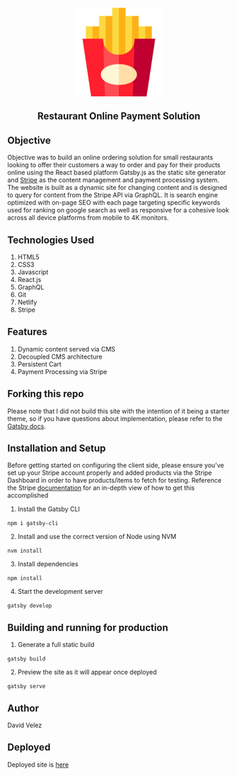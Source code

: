 <p align='center'>
<img src='src/images/logo.svg' width='200'/>
</p>

<h2 align='center'>
Restaurant Online Payment Solution 
</h2>

## Objective
Objective was to build an online ordering solution for small restaurants looking to offer their customers a way to order and pay for their products online using the React based platform Gatsby.js as the static site generator and [Stripe] as the content management and payment processing system. The website is built as a dynamic site for changing content and is designed to query for content from the Stripe API via GraphQL. It is search engine optimized with on-page SEO with each page targeting specific keywords used for ranking on google search as well as responsive for a cohesive look across all device platforms from mobile to 4K monitors.

## Technologies Used
1. HTML5
2. CSS3
3. Javascript
4. React.js
6. GraphQL
7. Git
8. Netlify
9. Stripe

## Features
1. Dynamic content served via CMS
2. Decoupled CMS architecture
3. Persistent Cart
4. Payment Processing via Stripe


## Forking this repo
Please note that I did not build this site with the intention of it being a starter theme, so if you have questions about implementation, please refer to the [Gatsby docs].


## Installation and Setup
Before getting started on configuring the client side, please ensure you've set up your Stripe account properly and added products via the Stripe Dashboard in order to have products/items to fetch for testing. Reference the Stripe [documentation] for an in-depth view of how to get this accomplished


1. Install the Gatsby CLI

```npm i gatsby-cli```

2. Install and use the correct version of Node using NVM

```nvm install```

3. Install dependencies

```npm install```

4. Start the development server

```gatsby develop```

## Building and running for production

1. Generate a full static build

```gatsby build```

2. Preview the site as it will appear once deployed

```gatsby serve```


## Author
David Velez

## Deployed

Deployed site is [here]

[here]: https://peaceful-leavitt-4e6933.netlify.app
[davidvelez.io]: http://davidvelez.io
[Gatsby docs]: https://www.gatsbyjs.com/docs/
[Stripe]: https://stripe.com/
[documentation]: https://stripe.com/docs/payments
